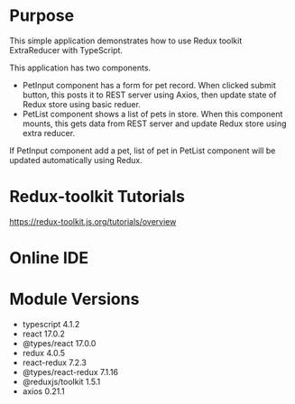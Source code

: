 # Purpose

This simple application demonstrates how to use Redux toolkit ExtraReducer with TypeScript.

This application has two components.

- PetInput component has a form for pet record. When clicked submit button, this posts it to REST server using Axios, then update state of Redux store using basic reduer.
- PetList component shows a list of pets in store. When this component mounts, this gets data from REST server and update Redux store using extra reducer.

If PetInput component add a pet, list of pet in PetList component will be updated automatically using Redux.

# Redux-toolkit Tutorials

https://redux-toolkit.js.org/tutorials/overview

# Online IDE

# Module Versions

- typescript 4.1.2
- react 17.0.2
- @types/react 17.0.0
- redux 4.0.5
- react-redux 7.2.3
- @types/react-redux 7.1.16
- @reduxjs/toolkit 1.5.1
- axios 0.21.1
